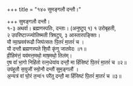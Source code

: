 +++
title = "१४० सुमङ्गलौ दन्तौ।"

+++
सुमङ्गलौ दन्तौ।  
१-३ अथर्वा। ब्रह्मणस्पतिः, दन्ताः। (अनुष्टुप् १) १ उरोबृहती,  
२ उपरिष्टाज्ज्योतिष्मती त्रिषटुप्, ३ आस्तारपङ्क्तिः।  
यौ व्या॒घ्रवव॑रूढौ जिघ॑त्सतः पि॒तरं॑ मा॒तरं॑ च ।  
यौ दन्तौ ब्रह्मणस्पते शि॒वौ कृ॑णु जातवेदः ॥१॥  
व्री॒हिम॑त्तं॒ यव॑मत्त॒मथो॒ माष॒मथो॒ तिल॑म्।  
ए॒ष वां॑ भा॒गो निहि॑तो रत्न॒धेया॑य दन्तौ॒ मा हिं॑सिष्टं पि॒तरं॑ मा॒तरं॑ च ॥२॥  
उप॑हूतौ स॒युजौ॑ स्यो॒नौ दन्तौ॑ सुम॒ङ्गलौ॑ ।  
अ॒न्यत्र॑ वां घो॒रं त॒न्वः॑१ परै॑तु दन्तौ॒ मा हिं॑सिष्टं पि॒तरं॑ मा॒तरं॑ च ॥३॥